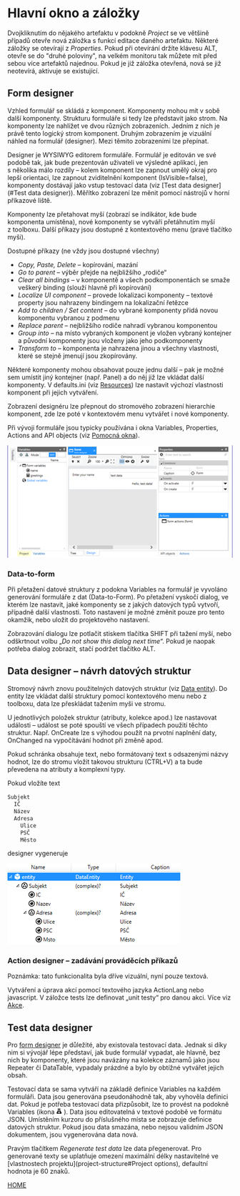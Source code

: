 # Hlavní okno a záložky

Dvojkliknutím do nějakého artefaktu v podokně _Project_ se ve většině
případů otevře nová záložka s funkcí editace daného artefaktu. Některé
záložky se otevírají z _Properties_. Pokud při otevírání držíte klávesu 
ALT, otevře se do "druhé poloviny", na velkém monitoru tak můžete mít 
před sebou více artefaktů najednou. Pokud je již záložka otevřená, nová 
se již neotevírá, aktivuje se existující.

## Form designer

Vzhled formulář se skládá z komponent. Komponenty mohou mít v sobě další
komponenty. Strukturu formuláře si tedy lze představit jako strom. Na
komponenty lze nahlížet ve dvou různých zobrazeních. Jedním z nich je
právě tento logický strom komponent. Druhým zobrazením je vizuální
náhled na formulář (designer). Mezi těmito zobrazeními lze přepínat.

Designer je WYSIWYG editorem formuláře. Formulář je editován ve své
podobě tak, jak bude prezentován uživateli ve výsledné aplikaci, jen
s několika málo rozdíly – kolem komponent lze zapnout umělý okraj pro
lepší orientaci, lze zapnout zviditelnění komponent (IsVisible=false),
komponenty dostávají jako vstup testovací data (viz [Test data
designer](#Test data designer)). Měřítko zobrazení lze měnit pomocí
nástrojů v horní příkazové liště.

Komponenty lze přetahovat myší (zobrazí se indikátor, kde bude
komponenta umístěna), nové komponenty se vytváří přetáhnutím myší
z toolboxu. Další příkazy jsou dostupné z kontextového menu (pravé
tlačítko myši).

Dostupné příkazy (ne vždy jsou dostupné všechny)

- _Copy, Paste, Delete_ – kopírování, mazání
- _Go to parent_ – výběr přejde na nejbližšího „rodiče“
- _Clear all bindings_ – v komponentě a všech podkomponentách se smaže
  veškerý binding (slouží hlavně při kopírování)
- _Localize UI component_ – provede lokalizaci komponenty – textové
  property jsou nahrazeny bindingem na lokalizační řetězce
- _Add to children_ _/ Set content_ – do vybrané komponenty přidá
  novou komponentu vybranou z podmenu
- _Replace parent_ – nejbližšího rodiče nahradí vybranou komponentou
- _Group into_ – na místo vybraných komponent je vložen vybraný
  kontejner a původní komponenty jsou vloženy jako jeho podkomponenty
- _Transform to_ – komponenta je nahrazena jinou a všechny vlastnosti,
  které se stejně jmenují jsou zkopírovány.

Některé komponenty mohou obsahovat pouze jednu další – pak je možné sem
umístit jiný kontejner (např. Panel) a do něj již lze vkládat další
komponenty. V defaults.ini (viz [Resources](Resources)) lze nastavit
výchozí vlastnosti komponent při jejich vytváření.

Zobrazení designéru lze přepnout do stromového zobrazení hierarchie
komponent, zde lze poté v kontextovém menu vytvářet i nové komponenty.

Při vývoji formuláře jsou typicky používána i okna Variables,
Properties, Actions and API objects (viz [Pomocná okna](tool-windows)).

![overview.png](/.attachments/image-c1befcf3-ef82-46cf-a502-0c7799214585.png)

### Data-to-form

Při přetažení datové struktury z podokna Variables na formulář je
vyvoláno generování formuláře z dat (Data-to-Form). Po přetažení vyskočí
dialog, ve kterém lze nastavit, jaké komponenty se z jakých datových
typů vytvoří, případně další vlastnosti. Toto nastavení je možné změnit
pouze pro tento okamžik, nebo uložit do projektového nastavení.

Zobrazování dialogu lze potlačit stiskem tlačítka SHIFT při tažení myší,
nebo odškrtnout volbu „_Do not show this dialog next time_“. Pokud je
naopak potřeba dialog zobrazit, stačí podržet tlačítko ALT.

## Data designer – návrh datových struktur

Stromový návrh znovu použitelných datových struktur (viz [Data
entity](/cs/data)). Do entity lze vkládat další struktury pomocí
kontextového menu nebo z toolboxu, data lze přeskládat tažením myši ve
stromu.

U jednotlivých položek struktur (atributy, kolekce apod.) lze nastavovat
události – událost se poté spouští ve všech případech použití těchto
struktur. Např. OnCreate lze s výhodou použít na prvotní naplnění daty,
OnChanged na vypočítávání hodnot při změně apod.

Pokud schránka obsahuje text, nebo formátovaný text s odsazenými názvy
hodnot, lze do stromu vložit takovou strukturu (CTRL+V) a ta bude
převedena na atributy a komplexní typy.

Pokud vložíte text

    Subjekt
      IČ
      Název
      Adresa
        Ulice
        PSČ
        Město

designer vygeneruje

![test](../media/image14.png "Test")

### Action designer – zadávání prováděcích příkazů

Poznámka: tato funkcionalita byla dříve vizuální, nyní pouze textová.

Vytváření a úprava akcí pomocí textového jazyka ActionLang nebo
javascript. V záložce tests lze definovat „unit testy“ pro danou akci.
Více viz [Akce](actions).

## Test data designer

Pro [form designer](/cs/main-window#form-designer) je důležité, aby existovala
testovací data. Jednak si díky nim si vývojář lépe představí, jak bude
formulář vypadat, ale hlavně, bez nich by komponenty, které jsou
navázány na kolekce záznamů jako jsou Repeater či DataTable, vypadaly
prázdné a bylo by obtížné vytvářet jejich obsah.

Testovací data se sama vytváří na základě definice Variables na každém
formuláři. Data jsou generována pseudonáhodně tak, aby vyhověla definici
dat. Pokud je potřeba testovací data přizpůsobit, lze to provést na podokně
Variables (ikona ![image.png](/.attachments/image-83804628-8875-4aef-b9c3-e0d506fec422.png) ). Data
jsou editovatelná v textové podobě ve formátu JSON. Umístěním kurzoru do
příslušného místa se zobrazuje definice datových struktur. Pokud jsou
data smazána, nebo nejsou validním JSON dokumentem, jsou vygenerována
data nová.

Pravým tlačítkem _Regenerate test data_ lze data přegenerovat. Pro
generované texty se uplatňuje omezení maximální délky nastavitelné ve
[vlastnostech projektu](project-structure#Project options), defaultní
hodnota je 60 znaků.

[HOME](/index)
